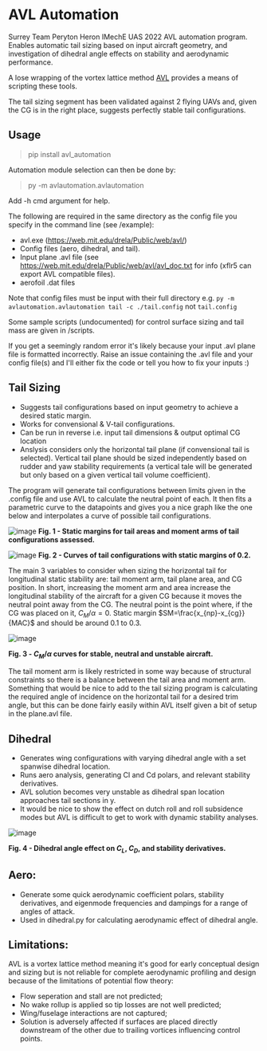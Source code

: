 # AVL Automation
Surrey Team Peryton Heron IMechE UAS 2022 AVL automation program. Enables automatic tail sizing based on input aircraft geometry, and investigation of dihedral angle effects on stability and aerodynamic performance. 

A lose wrapping of the vortex lattice method [AVL](https://web.mit.edu/drela/Public/web/avl/) provides a means of scripting these tools.

The tail sizing segment has been validated against 2 flying UAVs and, given the CG is in the right place, suggests perfectly stable tail configurations.

## Usage
> pip install avl_automation

Automation module selection can then be done by:
> py -m avlautomation.avlautomation

Add -h cmd argument for help.

The following are required in the same directory as the config file you specify in the command line (see /example):
- avl.exe (https://web.mit.edu/drela/Public/web/avl/)
- Config files (aero, dihedral, and tail).
- Input plane .avl file (see https://web.mit.edu/drela/Public/web/avl/avl_doc.txt for info (xflr5 can export AVL compatible files).
- aerofoil .dat files

Note that config files must be input with their full directory e.g. ```py -m avlautomation.avlautomation tail -c ./tail.config``` not ```tail.config```

Some sample scripts (undocumented) for control surface sizing and tail mass are given in /scripts.

If you get a seemingly random error it's likely because your input .avl plane file is formatted incorrectly. Raise an issue containing the .avl file and your config file(s) and I'll either fix the code or tell you how to fix your inputs :)

## Tail Sizing
- Suggests tail configurations based on input geometry to achieve a desired static margin.
- Works for convensional & V-tail configurations.
- Can be run in reverse i.e. input tail dimensions & output optimal CG location
- Anslysis considers only the horizontal tail plane (if convensional tail is selected). Vertical tail plane should be sized independently based on rudder and yaw stability requirements (a vertical tale will be generated but only based on a given vertical tail volume coefficient).

The program will generate tail configurations between limits given in the .config file and use AVL to calculate the neutral point of each. It then fits a parametric curve to the datapoints and gives you a nice graph like the one below and interpolates a curve of possible tail configurations.

![image](https://user-images.githubusercontent.com/79290428/209408913-acb4153b-cd75-48df-861c-d916c2c78f4c.png)
**Fig. 1 - Static margins for tail areas and moment arms of tail configurations assessed.**

![image](https://user-images.githubusercontent.com/79290428/209408978-c282e850-d69b-4f93-8b3c-6ce1826b8365.png)
**Fig. 2 - Curves of tail configurations with static margins of 0.2.**

The main 3 variables to consider when sizing the horizontal tail for longitudinal static stability are: tail moment arm, tail plane area, and CG position. In short, increasing the moment arm and area increase the longitudinal stability of the aircraft for a given CG because it moves the neutral point away from the CG. The neutral point is the point where, if the CG was placed on it, $C_M/\alpha=0$. Static margin $SM=\frac{x_{np}-x_{cg}}{MAC}$ and should be around 0.1 to 0.3.

![image](https://user-images.githubusercontent.com/79290428/179372590-fcfc5e14-8e66-4287-8e49-efd22b70ba7f.png)

**Fig. 3 - $C_M/\alpha$ curves for stable, neutral and unstable aircraft.**

The tail moment arm is likely restricted in some way because of structural constraints so there is a balance between the tail area and moment arm. Something that would be nice to add to the tail sizing program is calculating the required angle of incidence on the horizontal tail for a desired trim angle, but this can be done fairly easily within AVL itself given a bit of setup in the plane.avl file.

## Dihedral
- Generates wing configurations with varying dihedral angle with a set spanwise dihedral location. 
- Runs aero analysis, generating Cl and Cd polars, and relevant stability derivatives.
- AVL solution becomes very unstable as dihedral span location approaches tail sections in y.
- It would be nice to show the effect on dutch roll and roll subsidence modes but AVL is difficult to get to work with dynamic stability analyses.

![image](https://user-images.githubusercontent.com/79290428/179610350-5d2b92fd-5ed4-42a4-81e1-4591e40f4666.png)

**Fig. 4 - Dihedral angle effect on $C_L$, $C_D$, and stability derivatives.**

## Aero:
- Generate some quick aerodynamic coefficient polars, stability derivatives, and eigenmode frequencies and dampings for a range of angles of attack.
- Used in dihedral.py for calculating aerodynamic effect of dihedral angle.

## Limitations:
AVL is a vortex lattice method meaning it's good for early conceptual design and sizing but is not reliable for complete aerodynamic profiling and design because of the limitations of potential flow theory: 
- Flow seperation and stall are not predicted;
- No wake rollup is applied so tip losses are not well predicted;
- Wing/fuselage interactions are not captured;
- Solution is adversely affected if surfaces are placed directly downstream of the other due to trailing vortices influencing control points.
